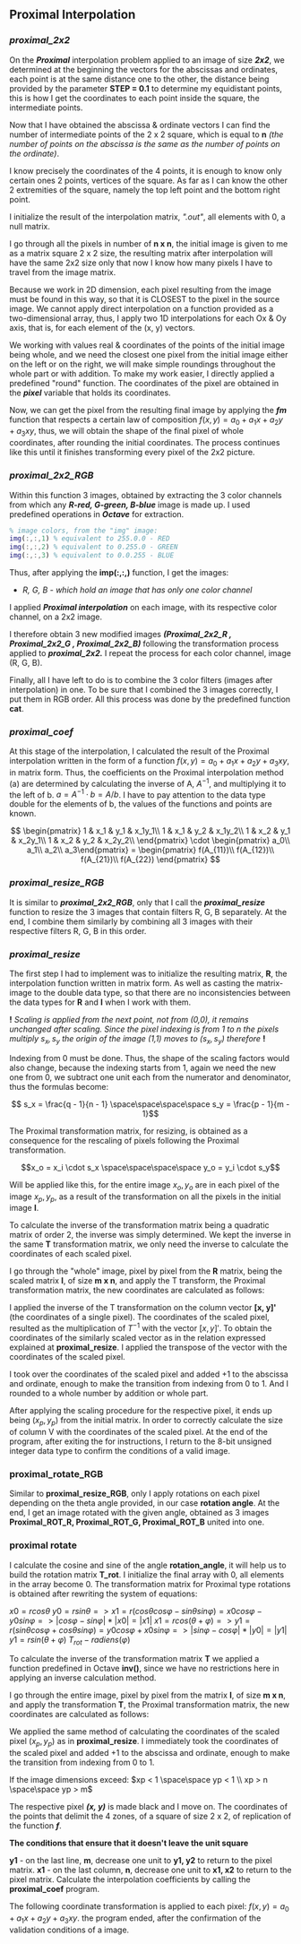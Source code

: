 ## **Proximal Interpolation**

### ***proximal_2x2***

On the ***Proximal*** interpolation problem applied to an image of size ***2x2***, we determined at the beginning the vectors for the abscissas and ordinates, each point is at the same distance one to the other, the distance being provided by the parameter **STEP = 0.1** to determine my equidistant points, this is how I get the coordinates to each point inside the square, the intermediate points.

Now that I have obtained the abscissa & ordinate vectors I can find the number of intermediate points of the 2 x 2 square, which is equal to **n** *(the number of points on the abscissa is the same as the number of points on the ordinate)*.

I know precisely the coordinates of the 4 points, it is enough to know only certain ones 2 points, vertices of the square. As far as I can know the other 2 extremities of the square, namely the top left point and the bottom right point.

I initialize the result of the interpolation matrix, *".out"*, all elements with 0, a null matrix.

I go through all the pixels in number of **n x n**, the initial image is given to me as a matrix square 2 x 2 size, the resulting matrix after interpolation will have the same 2x2 size only that now I know how many pixels I have to travel from the image matrix.

Because we work in 2D dimension, each pixel resulting from the image must be found in this way, so that it is CLOSEST to the pixel in the source image. We cannot apply direct interpolation on a function provided as a two-dimensional array, thus, I apply two 1D interpolations for each Ox & Oy axis, that is, for each element of the (x, y) vectors. 

We working with values real & coordinates of the points of the initial image being whole, and we need the closest one pixel from the initial image either on the left or on the right, we will make simple roundings throughout the whole part or with addition. To make my work easier, I directly applied a predefined "round" function. The coordinates of the pixel are obtained in the ***pixel*** variable that holds its coordinates.

Now, we can get the pixel from the resulting final image by applying the ***fm*** function that respects a certain law of composition $f(x,y) = a_0 + a_1x + a_2y + a_3xy$, thus, we will obtain the shape of the final pixel of whole coordinates, after rounding the initial coordinates.
The process continues like this until it finishes transforming every pixel of the 2x2 picture.

### ***proximal_2x2_RGB***

Within this function 3 images, obtained by extracting the 3 color channels from which any ***R-red, G-green, B-blue*** image is made up. I used predefined operations in ***Octave*** for extraction.

``` Matlab
% image colors, from the "img" image:
img(:,:,1) % equivalent to 255.0.0 - RED
img(:,:,2) % equivalent to 0.255.0 - GREEN
img(:,:,3) % equivalent to 0.0.255 - BLUE
```

Thus, after applying the **imp(:,:,)** function, I get the images: 

 - *R, G, B - which hold an image that has only one color channel*

I applied ***Proximal interpolation*** on each image, with its respective color channel, on a 2x2 image.

I therefore obtain 3 new modified images ***(Proximal_2x2_R , Proximal_2x2_G , Proximal_2x2_B)*** following the transformation process applied to ***proximal_2x2.*** I repeat the process for each color channel, image (R, G, B).

Finally, all I have left to do is to combine the 3 color filters (images after interpolation) in one. To be sure that I combined the 3 images correctly, I put them in RGB order. All this process was done by the predefined function **cat**.

### ***proximal_coef***

At this stage of the interpolation, I calculated the result of the Proximal interpolation written in the form of a function $f(x,y) = a_0 + a_1x + a_2y + a_3xy$, in matrix form. Thus, the coefficients on the Proximal interpolation method (a) are determined by calculating the inverse of A, $A^{-1}$, and multiplying it to the left of b. $a = A^{-1} \cdot b = A / b$. I have to pay attention to the data type double for the elements of b, the values of the functions and points are known.

$$
\begin{pmatrix}
1 & x_1 & y_1 & x_1y_1\\
1 & x_1 & y_2 & x_1y_2\\
1 & x_2 & y_1 & x_2y_1\\
1 & x_2 & y_2 & x_2y_2\\
\end{pmatrix} \cdot
\begin{pmatrix} a_0\\ a_1\\ a_2\\ a_3\end{pmatrix} =
\begin{pmatrix} f(A_{11})\\ f(A_{12})\\ f(A_{21})\\ f(A_{22})
\end{pmatrix}
$$

### ***proximal_resize_RGB***

It is similar to ***proximal_2x2_RGB***, only that I call the ***proximal_resize*** function to resize the 3 images that contain filters R, G, B separately. At the end, I combine them similarly by combining all 3 images with their respective filters R, G, B in this order.

### ***proximal_resize***

The first step I had to implement was to initialize the resulting matrix, **R**, the interpolation function written in matrix form. As well as casting the matrix-image to the double data type, so that there are no inconsistencies between the data types for **R** and **I** when I work with them.

**!** *Scaling is applied from the next point, not from (0,0), it remains unchanged after scaling. Since the pixel indexing is from 1 to n the pixels multiply $s_x, s_y$ the origin of the image (1,1) moves to $(s_x, s_y)$ therefore* **!** 

Indexing from 0 must be done. Thus, the shape of the scaling factors would also change, because the indexing starts from 1, again we need the new one from 0, we subtract one unit each from the numerator and denominator, thus the formulas become:

$$ s_x = \frac{q - 1}{n - 1} \space\space\space\space s_y = \frac{p - 1}{m - 1}$$

The Proximal transformation matrix, for resizing, is obtained as a consequence for the rescaling of pixels following the Proximal transformation.

$$x_o = x_i \cdot s_x \space\space\space\space y_o = y_i \cdot s_y$$

Will be applied like this, for the entire image $x_o, y_o$ are in each pixel of the image $x_p, y_p$, as a result of the transformation on all the pixels in the initial image **I**.

To calculate the inverse of the transformation matrix being a quadratic matrix of order 2, the inverse was simply determined. We kept the inverse in the same **T** transformation matrix, we only need the inverse to calculate the coordinates of each scaled pixel.

I go through the "whole" image, pixel by pixel from the **R** matrix, being the scaled matrix **I**, of size **m x n**, and apply the T transform, the Proximal transformation matrix, the new coordinates are calculated as follows:

I applied the inverse of the T transformation on the column vector **[x, y]'** (the coordinates of a single pixel). The coordinates of the scaled pixel, resulted as the multiplication of $T^{-1}$ with the vector $[x, y]'$. To obtain the coordinates of the similarly scaled vector as in the relation expressed explained at **proximal_resize**. I applied the transpose of the vector with the coordinates of the scaled pixel.

I took over the coordinates of the scaled pixel and added +1 to the abscissa and ordinate, enough to make the transition from indexing from 0 to 1. And I rounded to a whole number by addition or whole part.

After applying the scaling procedure for the respective pixel, it ends up being $(x_p, y_p)$ from the initial matrix. In order to correctly calculate the size of column V with the coordinates of the scaled pixel. At the end of the program, after exiting the for instructions, I return to the 8-bit unsigned integer data type to confirm the conditions of a valid image.

### **proximal_rotate_RGB**

Similar to **proximal_resize_RGB**, only I apply rotations on each pixel depending on the theta angle provided, in our case **rotation angle**. At the end, I get an image rotated with the given angle, obtained as 3 images **Proximal_ROT_R, Proximal_ROT_G, Proximal_ROT_B** united into one.

### **proximal rotate**

I calculate the cosine and sine of the angle **rotation_angle**, it will help us to build the rotation matrix **T_rot**. I initialize the final array with 0, all elements in the array become 0.
The transformation matrix for Proximal type rotations is obtained after rewriting the system of equations:

$x0=rcosθ$
$y0=rsinθ=>x1=r(cosθcosφ−sinθsinφ)=x0cosφ−y0sinφ=>|cosφ−sinφ|*|x0|=|x1|$
$x1=rcos(θ+φ)=>y1=r(sinθcosφ+cosθsinφ)=y0cosφ+x0sinφ=>|sinφ-cosφ|*|y0|=|y1|$
$y1 = rsin(θ+φ)$
$T_{rot} - radiens(φ)$

To calculate the inverse of the transformation matrix **T** we applied a function predefined in Octave **inv()**, since we have no restrictions here in applying an inverse calculation method.

I go through the entire image, pixel by pixel from the matrix **I**, of size **m x n**, and apply the transformation **T**, the Proximal transformation matrix, the new coordinates are calculated as follows:

We applied the same method of calculating the coordinates of the scaled pixel $(x_p, y_p)$  as in **proximal_resize**. I immediately took the coordinates of the scaled pixel and added +1 to the abscissa and ordinate, enough to make the transition from indexing from 0 to 1.

If the image dimensions exceed: 
$xp < 1 \space\space yp < 1 \\ xp > n \space\space yp > m$

The respective pixel ***(x, y)*** is made black and I move on. The coordinates of the points that delimit the 4 zones, of a square of size 2 x 2, of replication of the function ***f***.

**The conditions that ensure that it doesn't leave the unit square**

**y1** - on the last line, **m**, decrease one unit to **y1, y2** to return to the pixel matrix.
**x1** - on the last column, **n**, decrease one unit to **x1, x2** to return to the pixel matrix.
Calculate the interpolation coefficients by calling the **proximal_coef** program.

The following coordinate transformation is applied to each pixel: $f(x,y) = a_0 + a_1x + a_2y + a_3xy$. the program ended, after the confirmation of the validation conditions of a image.